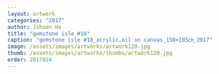 ```yaml
---
layout: artwork
categories: "2017"
author: Jihoon Ha
title: "gemstone isle #18"
caption: "gemstone isle #18_acrylic,oil on canvas_150×105㎝_2017"
image: /assets/images/artworks/artwork120.jpg
thumb: /assets/images/artworks/thumbs/artwork120.jpg
order: 2017024
---
```


